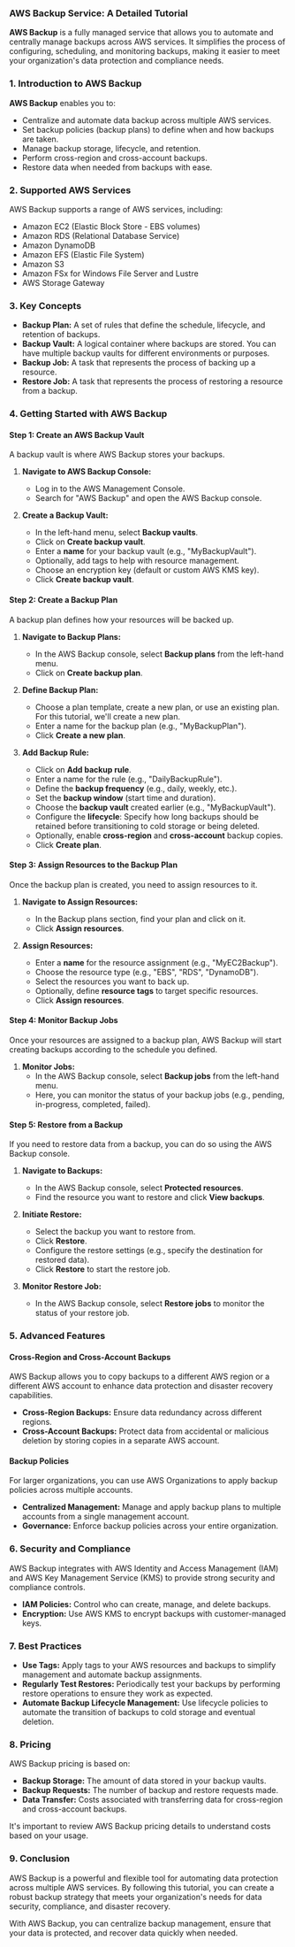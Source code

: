 ### **AWS Backup Service: A Detailed Tutorial**

**AWS Backup** is a fully managed service that allows you to automate and centrally manage backups across AWS services. It simplifies the process of configuring, scheduling, and monitoring backups, making it easier to meet your organization's data protection and compliance needs.

### **1. Introduction to AWS Backup**

**AWS Backup** enables you to:
- Centralize and automate data backup across multiple AWS services.
- Set backup policies (backup plans) to define when and how backups are taken.
- Manage backup storage, lifecycle, and retention.
- Perform cross-region and cross-account backups.
- Restore data when needed from backups with ease.

### **2. Supported AWS Services**

AWS Backup supports a range of AWS services, including:
- Amazon EC2 (Elastic Block Store - EBS volumes)
- Amazon RDS (Relational Database Service)
- Amazon DynamoDB
- Amazon EFS (Elastic File System)
- Amazon S3
- Amazon FSx for Windows File Server and Lustre
- AWS Storage Gateway

### **3. Key Concepts**

- **Backup Plan:** A set of rules that define the schedule, lifecycle, and retention of backups.
- **Backup Vault:** A logical container where backups are stored. You can have multiple backup vaults for different environments or purposes.
- **Backup Job:** A task that represents the process of backing up a resource.
- **Restore Job:** A task that represents the process of restoring a resource from a backup.

### **4. Getting Started with AWS Backup**

#### **Step 1: Create an AWS Backup Vault**

A backup vault is where AWS Backup stores your backups.

1. **Navigate to AWS Backup Console:**
   - Log in to the AWS Management Console.
   - Search for "AWS Backup" and open the AWS Backup console.

2. **Create a Backup Vault:**
   - In the left-hand menu, select **Backup vaults**.
   - Click on **Create backup vault**.
   - Enter a **name** for your backup vault (e.g., "MyBackupVault").
   - Optionally, add tags to help with resource management.
   - Choose an encryption key (default or custom AWS KMS key).
   - Click **Create backup vault**.

#### **Step 2: Create a Backup Plan**

A backup plan defines how your resources will be backed up.

1. **Navigate to Backup Plans:**
   - In the AWS Backup console, select **Backup plans** from the left-hand menu.
   - Click on **Create backup plan**.

2. **Define Backup Plan:**
   - Choose a plan template, create a new plan, or use an existing plan. For this tutorial, we'll create a new plan.
   - Enter a name for the backup plan (e.g., "MyBackupPlan").
   - Click **Create a new plan**.

3. **Add Backup Rule:**
   - Click on **Add backup rule**.
   - Enter a name for the rule (e.g., "DailyBackupRule").
   - Define the **backup frequency** (e.g., daily, weekly, etc.).
   - Set the **backup window** (start time and duration).
   - Choose the **backup vault** created earlier (e.g., "MyBackupVault").
   - Configure the **lifecycle**: Specify how long backups should be retained before transitioning to cold storage or being deleted.
   - Optionally, enable **cross-region** and **cross-account** backup copies.
   - Click **Create plan**.

#### **Step 3: Assign Resources to the Backup Plan**

Once the backup plan is created, you need to assign resources to it.

1. **Navigate to Assign Resources:**
   - In the Backup plans section, find your plan and click on it.
   - Click **Assign resources**.

2. **Assign Resources:**
   - Enter a **name** for the resource assignment (e.g., "MyEC2Backup").
   - Choose the resource type (e.g., "EBS", "RDS", "DynamoDB").
   - Select the resources you want to back up.
   - Optionally, define **resource tags** to target specific resources.
   - Click **Assign resources**.

#### **Step 4: Monitor Backup Jobs**

Once your resources are assigned to a backup plan, AWS Backup will start creating backups according to the schedule you defined.

1. **Monitor Jobs:**
   - In the AWS Backup console, select **Backup jobs** from the left-hand menu.
   - Here, you can monitor the status of your backup jobs (e.g., pending, in-progress, completed, failed).

#### **Step 5: Restore from a Backup**

If you need to restore data from a backup, you can do so using the AWS Backup console.

1. **Navigate to Backups:**
   - In the AWS Backup console, select **Protected resources**.
   - Find the resource you want to restore and click **View backups**.

2. **Initiate Restore:**
   - Select the backup you want to restore from.
   - Click **Restore**.
   - Configure the restore settings (e.g., specify the destination for restored data).
   - Click **Restore** to start the restore job.

3. **Monitor Restore Job:**
   - In the AWS Backup console, select **Restore jobs** to monitor the status of your restore job.

### **5. Advanced Features**

#### **Cross-Region and Cross-Account Backups**

AWS Backup allows you to copy backups to a different AWS region or a different AWS account to enhance data protection and disaster recovery capabilities.

- **Cross-Region Backups:** Ensure data redundancy across different regions.
- **Cross-Account Backups:** Protect data from accidental or malicious deletion by storing copies in a separate AWS account.

#### **Backup Policies**

For larger organizations, you can use AWS Organizations to apply backup policies across multiple accounts.

- **Centralized Management:** Manage and apply backup plans to multiple accounts from a single management account.
- **Governance:** Enforce backup policies across your entire organization.

### **6. Security and Compliance**

AWS Backup integrates with AWS Identity and Access Management (IAM) and AWS Key Management Service (KMS) to provide strong security and compliance controls.

- **IAM Policies:** Control who can create, manage, and delete backups.
- **Encryption:** Use AWS KMS to encrypt backups with customer-managed keys.

### **7. Best Practices**

- **Use Tags:** Apply tags to your AWS resources and backups to simplify management and automate backup assignments.
- **Regularly Test Restores:** Periodically test your backups by performing restore operations to ensure they work as expected.
- **Automate Backup Lifecycle Management:** Use lifecycle policies to automate the transition of backups to cold storage and eventual deletion.

### **8. Pricing**

AWS Backup pricing is based on:
- **Backup Storage:** The amount of data stored in your backup vaults.
- **Backup Requests:** The number of backup and restore requests made.
- **Data Transfer:** Costs associated with transferring data for cross-region and cross-account backups.

It's important to review AWS Backup pricing details to understand costs based on your usage.

### **9. Conclusion**

AWS Backup is a powerful and flexible tool for automating data protection across multiple AWS services. By following this tutorial, you can create a robust backup strategy that meets your organization's needs for data security, compliance, and disaster recovery.

With AWS Backup, you can centralize backup management, ensure that your data is protected, and recover data quickly when needed.
